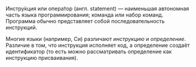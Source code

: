 Инстру́кция или опера́тор (англ. statement) — наименьшая автономная часть языка программирования; команда или набор команд. Программа     обычно представляет собой последовательность инструкций.

Многие языки (например, Си) различают *инструкцию* и *определение*. Различие в том, что инструкция исполняет код, а определение создаёт идентификатор (то есть можно рассматривать определение как инструкцию присваивания).


